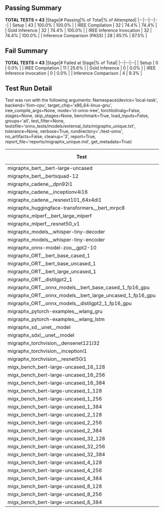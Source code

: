 ## Passing Summary

**TOTAL TESTS = 43**
|Stage|# Passing|% of Total|% of Attempted|
|--|--|--|--|
| Setup | 43 | 100.0% | 100.0% |
| IREE Compilation | 32 | 74.4% | 74.4% |
| Gold Inference | 32 | 74.4% | 100.0% |
| IREE Inference Invocation | 32 | 74.4% | 100.0% |
| Inference Comparison (PASS) | 28 | 65.1% | 87.5% |
## Fail Summary

**TOTAL TESTS = 43**
|Stage|# Failed at Stage|% of Total|
|--|--|--|
| Setup | 0 | 0.0% |
| IREE Compilation | 11 | 25.6% |
| Gold Inference | 0 | 0.0% |
| IREE Inference Invocation | 0 | 0.0% |
| Inference Comparison | 4 | 9.3% |
## Test Run Detail
Test was run with the following arguments:
Namespace(device='local-task', backend='llvm-cpu', target_chip='x86_64-linux-gnu', iree_compile_args=None, mode='cl-onnx-iree', torchtolinalg=False, stages=None, skip_stages=None, benchmark=True, load_inputs=False, groups='all', test_filter=None, testsfile='onnx_tests/models/external_lists/migraphx_unique.txt', tolerance=None, verbose=True, rundirectory='./test-onnx', no_artifacts=False, cleanup='3', report=True, report_file='reports/migraphx_unique.md', get_metadata=True)

| Test | Exit Status | Mean Benchmark Time (ms) | Notes |
|--|--|--|--|
| migraphx_bert__bert-large-uncased | PASS | 367.5604657425235 | |
| migraphx_bert__bertsquad-12 | compilation | None | |
| migraphx_cadene__dpn92i1 | PASS | 189.8454762995243 | |
| migraphx_cadene__inceptionv4i16 | PASS | 5434.504031824569 | |
| migraphx_cadene__resnext101_64x4di1 | PASS | 343.23418714726967 | |
| migraphx_huggingface-transformers__bert_mrpc8 | PASS | 406.8135137980183 | |
| migraphx_mlperf__bert_large_mlperf | Numerics | 466.1142876526962 | |
| migraphx_mlperf__resnet50_v1 | PASS | 88.9914266853815 | |
| migraphx_models__whisper-tiny-decoder | PASS | 65.3030569665134 | |
| migraphx_models__whisper-tiny-encoder | Numerics | 209.1228211712506 | |
| migraphx_onnx-model-zoo__gpt2-10 | compilation | None | |
| migraphx_ORT__bert_base_cased_1 | compilation | None | |
| migraphx_ORT__bert_base_uncased_1 | compilation | None | |
| migraphx_ORT__bert_large_uncased_1 | compilation | None | |
| migraphx_ORT__distilgpt2_1 | compilation | None | |
| migraphx_ORT__onnx_models__bert_base_cased_1_fp16_gpu | compilation | None | |
| migraphx_ORT__onnx_models__bert_large_uncased_1_fp16_gpu | compilation | None | |
| migraphx_ORT__onnx_models__distilgpt2_1_fp16_gpu | compilation | None | |
| migraphx_pytorch-examples__wlang_gru | PASS | 69.83294507436868 | |
| migraphx_pytorch-examples__wlang_lstm | PASS | 20.25922003896067 | |
| migraphx_sd__unet__model | import_model | None | |
| migraphx_sdxl__unet__model | import_model | None | |
| migraphx_torchvision__densenet121i32 | PASS | 1511.4868491267164 | |
| migraphx_torchvision__inceptioni1 | PASS | 215.64188017509878 | |
| migraphx_torchvision__resnet50i1 | PASS | 103.62199665091576 | |
| migx_bench_bert-large-uncased_16_128 | PASS | 1518.7545136238139 | |
| migx_bench_bert-large-uncased_16_256 | PASS | 5129.530534458657 | |
| migx_bench_bert-large-uncased_16_384 | Numerics | 9392.828953607628 | |
| migx_bench_bert-large-uncased_1_128 | PASS | 149.41324724350125 | |
| migx_bench_bert-large-uncased_1_256 | PASS | 255.48767991777922 | |
| migx_bench_bert-large-uncased_1_384 | PASS | 362.2893492380778 | |
| migx_bench_bert-large-uncased_2_128 | PASS | 239.2300176434219 | |
| migx_bench_bert-large-uncased_2_256 | PASS | 433.2254669473817 | |
| migx_bench_bert-large-uncased_2_384 | PASS | 657.9012642614543 | |
| migx_bench_bert-large-uncased_32_128 | PASS | 4906.169081572443 | |
| migx_bench_bert-large-uncased_32_256 | PASS | 13474.468771833926 | |
| migx_bench_bert-large-uncased_32_384 | Numerics | 23017.45972254624 | |
| migx_bench_bert-large-uncased_4_128 | PASS | 409.00557798643905 | |
| migx_bench_bert-large-uncased_4_256 | PASS | 793.2275493318836 | |
| migx_bench_bert-large-uncased_4_384 | PASS | 1229.6132372381785 | |
| migx_bench_bert-large-uncased_8_128 | PASS | 735.8480206069847 | |
| migx_bench_bert-large-uncased_8_256 | PASS | 1661.9653853898246 | |
| migx_bench_bert-large-uncased_8_384 | PASS | 3344.50203506276 | |
